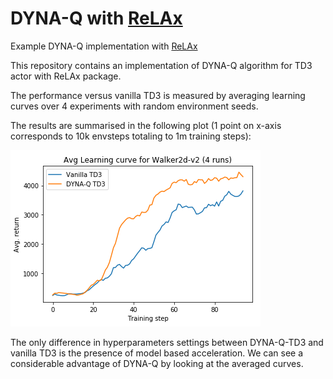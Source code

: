 # DYNA-Q with [ReLAx](https://github.com/nslyubaykin/relax)
Example DYNA-Q implementation with [ReLAx](https://github.com/nslyubaykin/relax)

This repository contains an implementation of DYNA-Q algorithm for TD3 actor with ReLAx package.

The performance versus vanilla TD3 is measured by averaging learning curves over 4 experiments with random environment seeds.

The results are summarised in the following plot (1 point on x-axis corresponds to 10k envsteps totaling to 1m training steps):

![dyna_q_benchmark](https://github.com/nslyubaykin/relax_dyna_q_example/blob/master/dyna_q_benchmark.png)

The only difference in hyperparameters settings between DYNA-Q-TD3 and vanilla TD3 is the presence of model based acceleration. We can see a considerable advantage of DYNA-Q by looking at the averaged curves.
